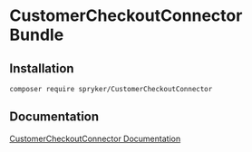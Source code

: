 # CustomerCheckoutConnector Bundle

## Installation

```
composer require spryker/CustomerCheckoutConnector
```

## Documentation

[CustomerCheckoutConnector Documentation](https://spryker.github.io/customer-checkout-connector/index.html)




